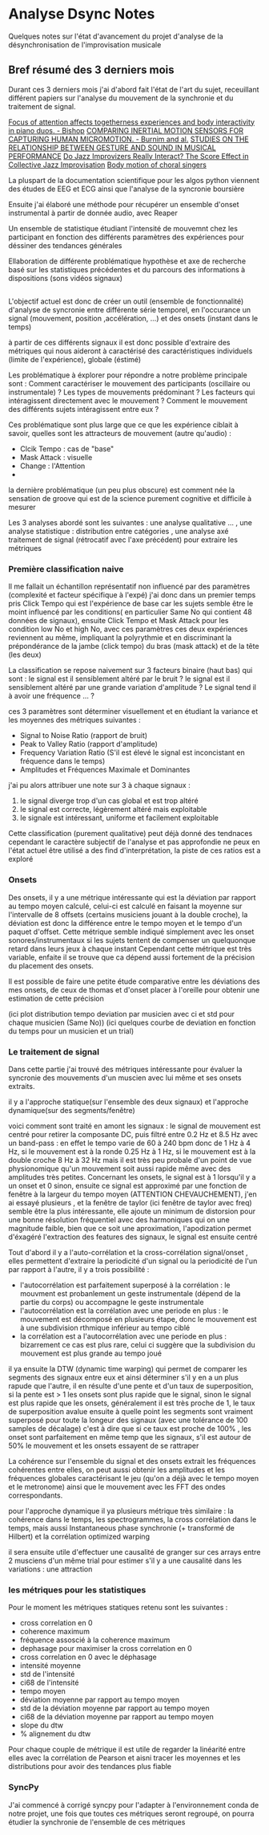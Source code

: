 # Analyse Dsync Notes

Quelques notes sur l'état d'avancement du projet d'analyse de la désynchronisation de l'improvisation musicale

## Bref résumé des 3 derniers mois

Durant ces 3 derniers mois j'ai d'abord fait l'état de l'art du sujet, receuillant différent papiers sur l'analyse du mouvement de la synchronie et du traitement de signal.

[Focus of attention affects togetherness experiences and body interactivity in piano duos. - Bishop](https://doi.apa.org/doi/10.1037/aca0000555)
[COMPARING INERTIAL MOTION SENSORS FOR CAPTURING HUMAN MICROMOTION. - Burnim and al.](https://www.duo.uio.no/bitstream/handle/10852/106232/1/14-20_Riaz_et_a_SMC2023_proceedings.pdf)
[STUDIES ON THE RELATIONSHIP BETWEEN GESTURE AND SOUND IN MUSICAL PERFORMANCE](https://baptistecaramiaux.com/pdfs/caramiaux2012phd.pdf)
[Do Jazz Improvizers Really Interact? The Score Effect in Collective Jazz Improvisation](https://www.researchgate.net/publication/319457085_Do_jazz_improvisers_really_interact_The_score_effect_in_collective_jazz_improvisation)
[Body motion of choral singers](http://carloscancinochacon.com/laura/D'Amario-Ternstrom-et-al-2023.pdf)

La pluspart de la documentation scientifique pour les algos python viennent des études de EEG et ECG ainsi que l'analyse de la syncronie boursière

Ensuite j'ai élaboré une méthode pour récupérer un ensemble d'onset instrumental à partir de donnée audio, avec Reaper 

Un ensemble de statistique étudiant l'intensité de mouvemnt chez les participant en fonction des différents paramètres des expériences pour déssiner des tendances générales

Ellaboration de différente problématique hypothèse et axe de recherche basé sur les statistiques précédentes et du parcours des informations à dispositions (sons vidéos signaux)

## 

L'objectif actuel est donc de créer un outil (ensemble de fonctionnalité) d'analyse de syncronie entre différente série temporel, en l'occurance un signal (mouvement, position ,accélération, ...) et des onsets (instant dans le temps)

à partir de ces différents signaux il est  donc possible d'extraire des métriques qui nous aideront à caractérisé des caractéristiques individuels (limite de l'expérience), globale (éstimé)

Les problématique à éxplorer pour répondre a notre problème principale sont : 
Comment caractériser le mouvement des participants (oscillaire ou instrumentale) ? Les types de mouvements prédominant ? Les facteurs qui intéragissent directement avec le mouvement ? Comment le mouvement des différents sujets intéragissent entre eux ?

Ces problématique sont plus large que ce que les expérience ciblait à savoir, quelles sont les attracteurs de mouvement (autre qu'audio) :
* Clcik Tempo : cas de "base"
* Mask Attack :  visuelle
* Change : l'Attention
* 
la dernière problématique (un peu plus obscure) est comment née la sensation de groove  qui est de la science purement cognitive et difficile à mesurer

Les 3  analyses abordé sont les suivantes : une analyse qualitative ... , une analyse statistique : distribution entre catégories , une analyse axé traitement de signal (rétrocatif avec l'axe précédent) pour extraire les métriques 

### Première classification naive

Il me fallait un échantillon représentatif non influencé par des paramètres (complexité et facteur spécifique à l'expé) j'ai donc dans un premier temps pris Click Tempo qui est l'expérience  de base car les sujets semble être le moint influencé par les conditions( en particulier Same No qui contient 48 données de signaux), ensuite Click Tempo et Mask Attack pour les condition low No et high No, avec ces paramètres ces deux expériences reviennent au même, impliquant la polyrythmie et en discriminant la prépondérance de la jambe (click tempo) du bras (mask attack) et de la tête (les deux)

La classification se repose naivement sur 3 facteurs binaire (haut bas) qui sont : le signal est il sensiblement altéré par le bruit ? le signal est il sensiblement altéré par une grande variation d'amplitude ? Le signal tend il à avoir une fréquence ... ?

ces 3  paramètres sont déterminer visuellement et en étudiant la variance et les moyennes des métriques suivantes :
* Signal to Noise Ratio (rapport de bruit)
* Peak to Valley Ratio (rapport d'amplitude)
* Frequency Variation Ratio (S'il est élevé le signal est inconcistant en fréquence dans le temps)
* Amplitudes et Fréquences Maximale et Dominantes

j'ai pu alors attribuer une note sur 3 à chaque signaux : 
1. le signal diverge trop d'un cas global et est trop altéré
2. le signal est correcte, légèrement altéré mais exploitable
3. le signale est intéressant, uniforme et facilement exploitable

Cette classification (purement qualitative) peut déjà donné des tendnaces cependant le caractère subjectif de l'analyse et pas approfondie ne peux en l'état actuel  être utilisé a des find d'interprétation, la piste de ces ratios est a exploré

### Onsets

Des onsets, il y a une métrique intéressante qui est la déviation par rapport au tempo moyen calculé, celui-ci est calculé en faisant la moyenne sur l'intervalle de 8 offsets (certains musiciens jouant à la double croche), la déviation est donc la différence entre le tempo moyen et le tempo d'un paquet d'offset. Cette métrique semble indiqué simplement avec les onset sonores/instrumentaux si les sujets tentent de compenser un quelquonque retard dans leurs jeux à chaque instant
Cependant cette métrique est très variable, enfaite il se trouve que ca dépend aussi fortement de la précision du placement des onsets.

Il est possible de faire une petite étude comparative entre les déviations des mes onsets, de ceux de thomas et d'onset placer à l'oreille pour obtenir une estimation de cette précision

(ici plot distribution tempo deviation par musicien avec ci et std pour chaque musicien (Same No))
(ici quelques courbe de deviation en fonction du temps pour un musicien et un trial)

### Le traitement de signal 

Dans cette partie j'ai trouvé des métriques intéressante pour évaluer la syncronie des mouvements d'un muscien avec lui même et ses onsets extraits.

il y a l'approche statique(sur l'ensemble des deux signaux) et l'approche dynamique(sur des segments/fenêtre)

voici comment sont traité en amont les signaux :
le signal de mouvement est centré pour retirer la composante DC, puis filtré entre 0.2 Hz et 8.5 Hz avec un band-pass : en effet le tempo varie de 60 à 240 bpm 
donc de 1 Hz à 4 Hz, si le mouvement est à la ronde 0.25 Hz à 1 Hz, si le mouvement est à la double croche 8 Hz à 32 Hz mais il est très peu probale d'un point de vue physionomique qu'un mouvement soit aussi rapide même avec des amplitudes très petites. Concernant les onsets, le signal est à 1 lorsqu'il y a un onset et 0 sinon, ensuite ce signal est approximé par une fonction de fenêtre à la largeur du tempo moyen (ATTENTION CHEVAUCHEMENT), j'en ai essayé plusieurs , et la fenêtre de taylor (ici fenêtre de taylor avec freq) semble être la plus intéressante, elle ajoute un minimum de distorsion pour une bonne résolution fréquentiel avec des harmoniques qui on une magnitude faible, bien que ce soit une aproximation, l'apodization permet d'éxagéré l'extraction des features des signaux, le signal est ensuite centré

Tout d'abord il y a l'auto-corrélation et la cross-corrélation signal/onset , elles permettent d'extraire la periodicité d'un signal ou la periodicité de l'un par rapport à l'autre, il y a trois possibilité :
* l'autocorrélation est parfaitement superposé à la corrélation : le mouvment est probanlement un geste instrumentale (dépend de la partie du corps) ou accompagne le geste instrumentale
* l'autocorrélation est la corrélation avec une periode en plus : le mouvement est décomposé en plusieurs étape, donc le mouvement est à une subdivision rthmique inférieur au tempo ciblé
* la corrélation est a l'autocorrélation avec une periode en plus : bizarrement ce cas est plus rare, celui ci suggère que la subdivision du mouvement est plus grande au tempo joué

il ya ensuite la DTW (dynamic time warping) qui permet de comparer les segments des signaux entre eux et ainsi déterminer s'il y en a un plus rapude que l'autre, il en résulte  d'une pente et d'un taux de superposition, si la pente est > 1 les onsets sont plus rapide que le signal, sinon le signal est plus rapide que les onsets, généralement il est très proche de 1, le taux de superposition avalue ensuite à quelle point les segments sont vraiment superposé pour toute la longeur des signaux (avec une tolérance de 100 samples de décalage) c'est à dire que si ce taux est proche de 100% , les onset sont parfaitement en même temp que les signaux, s'il est autour de 50% le mouvement et les onsets essayent de se rattraper

La cohérence sur l'ensemble du signal et des onsets extrait les fréquences cohérentes entre elles, on peut aussi obtenir les amplitudes et les fréquences globales caractérisant le jeu (qu'on a déjà avec le tempo moyen et le metronome) ainsi que le mouvement avec les FFT des ondes correspondants.

pour l'approche dynamique il ya plusieurs métrique très similaire : la cohérence dans le temps, les spectrogrammes, la cross corrélation dans le temps, mais aussi Instantaneous phase synchronie (+ transformé de Hilbert) et la corrélation optimized warping

il sera ensuite utile d'effectuer une causalité de granger sur ces arrays entre 2 musciens d'un même trial pour estimer s'il y a une causalité dans les variations : une attraction

### les métriques pour les statistiques

Pour le moment les métriques statiques retenu sont les suivantes :

* cross correlation en 0
* coherence maximum
* fréquence assoscié à la coherence maximum
* dephasage pour maximiser la cross correlation en 0
* cross correlation en 0 avec le déphasage
* intensité moyenne
* std de l'intensité
* ci68 de l'intensité
* tempo moyen
* déviation moyenne par rapport au tempo moyen
* std de la déviation moyenne par rapport au tempo moyen
* ci68 de la déviation moyenne par rapport au tempo moyen
* slope du  dtw
* % alignement du dtw

Pour chaque couple de métrique il est utile de regarder la linéarité entre elles avec la corrélation de Pearson et aisni tracer les moyennes et les distributions pour avoir des tendances plus fiable

### SyncPy 

J'ai commencé à corrigé syncpy pour l'adapter à l'environnement conda de notre projet, une fois que toutes ces métriques seront regroupé, on pourra étudier la synchronie de l'ensemble de ces métriques  
